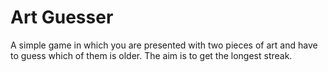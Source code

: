 # Art Guesser

A simple game in which you are presented with two pieces of art and have to guess which of them is older. The aim is to get the longest streak.
